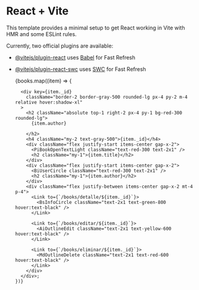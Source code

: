 # React + Vite

This template provides a minimal setup to get React working in Vite with HMR and some ESLint rules.

Currently, two official plugins are available:

- [@vitejs/plugin-react](https://github.com/vitejs/vite-plugin-react/blob/main/packages/plugin-react/README.md) uses [Babel](https://babeljs.io/) for Fast Refresh
- [@vitejs/plugin-react-swc](https://github.com/vitejs/vite-plugin-react-swc) uses [SWC](https://swc.rs/) for Fast Refresh



     {books.map((item) => {
      
        <div key={item._id}
          className="border-2 border-gray-500 rounded-lg px-4 py-2 m-4 relative hover:shadow-xl"
        >
          <h2 className="absolute top-1 right-2 px-4 py-1 bg-red-300 rounded-lg">
            {item.author}
         
          </h2>
          <h4 className="my-2 text-gray-500">{item._id}</h4>
          <div className="flex justify-start items-center gap-x-2">
            <PiBookOpenTextLight className="text-red-300 text-2x1" />
            <h2 className="my-1">{item.title}</h2>
          </div>
          <div className="flex justify-start items-center gap-x-2">
            <BiUserCircle className="text-red-300 text-2x1" />
            <h2 className="my-1">{item.author}</h2>
          </div>
          <div className="flex justify-between items-center gap-x-2 mt-4 p-4">
            <Link to={`/books/detalle/${item._id}`}>
              <BsInfoCircle className="text-2x1 text-green-800 hover:text-black" />
            </Link>

            <Link to={`/books/editar/${item._id}`}>
              <AiOutlineEdit className="text-2x1 text-yellow-600 hover:text-black" />
            </Link>

            <Link to={`/books/eliminar/${item._id}`}>
              <MdOutlineDelete className="text-2x1 text-red-600 hover:text-black" />
            </Link>
          </div>
        </div>;
      })} 